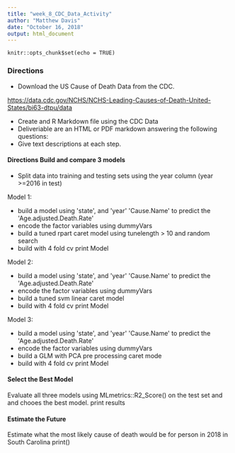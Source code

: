 ```yaml
---
title: "week_8_CDC_Data_Activity"
author: "Matthew Davis"
date: "October 16, 2018"
output: html_document
---
```


```{r setup, include=FALSE}
knitr::opts_chunk$set(echo = TRUE)
```

### Directions
* Download the US Cause of Death Data from the CDC.

https://data.cdc.gov/NCHS/NCHS-Leading-Causes-of-Death-United-States/bi63-dtpu/data

* Create and R Markdown file using the CDC Data
* Deliveriable are an HTML or PDF markdown answering the following questions:
* Give text descriptions at each step. 

#### Directions Build and compare 3 models

* Split data into training and testing sets using the year column (year >=2016 in test)

Model 1:
* build a model using 'state', and 'year'  'Cause.Name' to predict the 'Age.adjusted.Death.Rate'
* encode the factor variables using dummyVars
* build a tuned rpart caret model using tunelength > 10 and random search
* build with 4 fold cv
print Model


Model 2:
* build a model using 'state', and 'year'  'Cause.Name' to predict the 'Age.adjusted.Death.Rate'
* encode the factor variables using dummyVars
* build a tuned svm linear caret model 
* build with 4 fold cv
print Model


Model 3:
* build a model using 'state', and 'year'  'Cause.Name' to predict the 'Age.adjusted.Death.Rate'
* encode the factor variables using dummyVars
* build a GLM with PCA pre processing caret mode 
* build with 4 fold cv
print Model

#### Select the Best Model
Evaluate all three models using MLmetrics::R2_Score() on the test set and and chooes the best model.
print results

#### Estimate the Future
Estimate what the most likely cause of death would be for person in 2018 in South Carolina
print()





